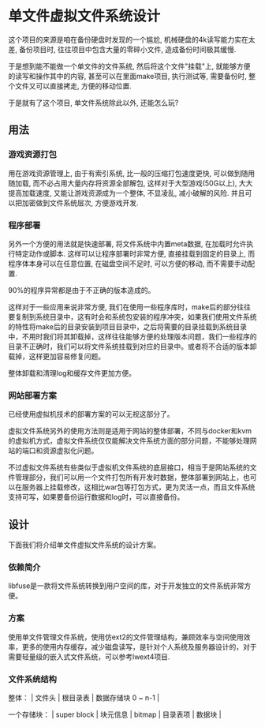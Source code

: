 单文件虚拟文件系统设计
=====================


这个项目的来源是咱在备份硬盘时发现的一个尴尬, 机械硬盘的4k读写能力实在太差, 备份项目时, 往往项目中包含大量的零碎小文件, 造成备份时间极其缓慢.

于是想到能不能做一个单文件的文件系统, 然后将这个文件"挂载"上, 就能够方便的读写和操作其中的内容, 甚至可以在里面make项目, 执行测试等, 需要备份时, 整个文件又可以直接拷走, 方便的移动位置.

于是就有了这个项目, 单文件系统除此以外, 还能怎么玩?

## 用法

### 游戏资源打包

用在游戏资源管理上, 由于有索引系统, 比一般的压缩打包速度更快, 可以做到随用随加载, 而不必占用大量内存将资源全部解包, 这样对于大型游戏(50G以上), 大大提高加载速度, 又能让游戏资源成为一个整体, 不显凌乱, 减小破解的风险. 并且可以把加密做到文件系统层次, 方便游戏开发.

### 程序部署

另外一个方便的用法就是快速部署, 将文件系统中内置meta数据, 在加载时允许执行特定动作或脚本. 这样可以让程序部署时非常方便, 直接挂载到固定的目录上, 而程序体本身可以在任意位置, 在磁盘空间不足时, 可以方便的移动, 而不需要手动配置.

90%的程序异常都是由于不正确的版本造成的。

这样对于一些应用来说非常方便, 我们在使用一些程序库时，make后的部分往往要复制到系统目录中，这有时会和系统包安装的程序冲突，如果我们使用文件系统的特性将make后的目录安装到项目目录中，之后将需要的目录挂载到系统目录中，不用时我们将其卸载掉，这样往往能够方便的处理版本问题，我们一些程序的目录不正确时，我们可以将文件系统挂载到对应的目录中。或者将不合适的版本卸载掉，这样更加容易修复问题。

整体卸载和清理log和缓存文件更加方便。

### 网站部署方案

已经使用虚拟机技术的部署方案的可以无视这部分了。

虚拟文件系统另外的使用方法则是适用于网站的整体部署，不同与docker和kvm的虚拟机方式，虚拟文件系统仅仅能解决文件系统方面的部分问题，不能够处理网站的端口和资源虚拟化问题。

不过虚拟文件系统有些类似于虚拟机文件系统的底层接口，相当于是网站系统的文件管理部分，我们可以用一个文件打包所有开发时数据，整体部署到网站上，也可以在服务器上挂载修改，这相比war包等打包方式，更为灵活一点，而且文件系统支持可写，如果要备份运行数据和log时，可以直接备份。



## 设计

下面我们将介绍单文件虚拟文件系统的设计方案。

### 依赖简介

libfuse是一款将文件系统转换到用户空间的库，对于开发独立的文件系统非常方便。


### 方案

使用单文件管理文件系统，使用仿ext2的文件管理结构，兼顾效率与空间使用效率，更多的使用内存缓存，减少磁盘读写，是针对个人系统及服务器设计的，对于需要轻量级的嵌入式文件系统，可以参考lwext4项目.

### 文件系统结构

整体：
| 文件头 | 根目录表 | 数据存储块 0 ~ n-1 |

一个存储块：
| super block | 块元信息 | bitmap | 目录表项 | 数据块 |
